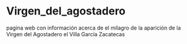 # Virgen_del_agostadero
pagina web con información acerca de el milagro de la aparición de la Virgen del Agostadero el Villa García Zacatecas
